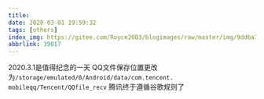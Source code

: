 ```yaml
---
title: 
date: 2020-03-01 19:59:32
tags: [others]
index_img: https://gitee.com/Royce2003/blogimages/raw/master/img/9dd6a7c40af26a575ea529e57ab1c2bf_2_3_art.jpg
abbrlink: 39017
---
```

2020.3.1是值得纪念的一天
QQ文件保存位置更改为`/storage/emulated/0/Android/data/com.tencent. mobileqq/Tencent/QQfile_recv`
腾讯终于遵循谷歌规则了